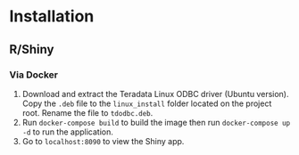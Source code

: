 # Installation

## R/Shiny

### Via Docker
1. Download and extract the Teradata Linux ODBC driver (Ubuntu version). Copy the `.deb` file to the `linux_install` folder located on the project root. Rename the file to `tdodbc.deb`.
2. Run `docker-compose build` to build the image then run `docker-compose up -d` to run the application.
3. Go to `localhost:8090` to view the Shiny app.
